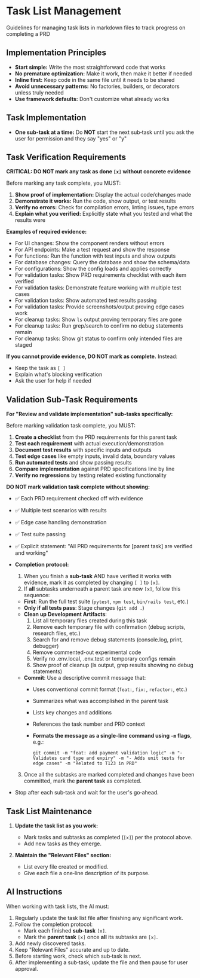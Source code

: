 # Task List Management

Guidelines for managing task lists in markdown files to track progress on completing a PRD

## Implementation Principles
- **Start simple:** Write the most straightforward code that works
- **No premature optimization:** Make it work, then make it better if needed
- **Inline first:** Keep code in the same file until it needs to be shared
- **Avoid unnecessary patterns:** No factories, builders, or decorators unless truly needed
- **Use framework defaults:** Don't customize what already works

## Task Implementation
- **One sub-task at a time:** Do **NOT** start the next sub‑task until you ask the user for permission and they say "yes" or "y"

## Task Verification Requirements
**CRITICAL: DO NOT mark any task as done `[x]` without concrete evidence**

Before marking any task complete, you MUST:
1. **Show proof of implementation:** Display the actual code/changes made
2. **Demonstrate it works:** Run the code, show output, or test results
3. **Verify no errors:** Check for compilation errors, linting issues, type errors
4. **Explain what you verified:** Explicitly state what you tested and what the results were

**Examples of required evidence:**
- For UI changes: Show the component renders without errors
- For API endpoints: Make a test request and show the response
- For functions: Run the function with test inputs and show outputs
- For database changes: Query the database and show the schema/data
- For configurations: Show the config loads and applies correctly
- For validation tasks: Show PRD requirements checklist with each item verified
- For validation tasks: Demonstrate feature working with multiple test cases
- For validation tasks: Show automated test results passing
- For validation tasks: Provide screenshots/output proving edge cases work
- For cleanup tasks: Show `ls` output proving temporary files are gone
- For cleanup tasks: Run grep/search to confirm no debug statements remain
- For cleanup tasks: Show git status to confirm only intended files are staged

**If you cannot provide evidence, DO NOT mark as complete.** Instead:
- Keep the task as `[ ]`
- Explain what's blocking verification
- Ask the user for help if needed

## Validation Sub-Task Requirements
**For "Review and validate implementation" sub-tasks specifically:**

Before marking validation task complete, you MUST:
1. **Create a checklist** from the PRD requirements for this parent task
2. **Test each requirement** with actual execution/demonstration
3. **Document test results** with specific inputs and outputs
4. **Test edge cases** like empty inputs, invalid data, boundary values
5. **Run automated tests** and show passing results
6. **Compare implementation** against PRD specifications line by line
7. **Verify no regressions** by testing related existing functionality

**DO NOT mark validation task complete without showing:**
- ✅ Each PRD requirement checked off with evidence
- ✅ Multiple test scenarios with results
- ✅ Edge case handling demonstration
- ✅ Test suite passing
- ✅ Explicit statement: "All PRD requirements for [parent task] are verified and working"

- **Completion protocol:**
  1. When you finish a **sub‑task** AND have verified it works with evidence, mark it as completed by changing `[ ]` to `[x]`.
  2. If **all** subtasks underneath a parent task are now `[x]`, follow this sequence:
    - **First**: Run the full test suite (`pytest`, `npm test`, `bin/rails test`, etc.)
    - **Only if all tests pass**: Stage changes (`git add .`)
    - **Clean up Development Artifacts**:
      1. List all temporary files created during this task
      2. Remove each temporary file with confirmation (debug scripts, research files, etc.)
      3. Search for and remove debug statements (console.log, print, debugger)
      4. Remove commented-out experimental code
      5. Verify no .env.local, .env.test or temporary configs remain
      6. Show proof of cleanup (ls output, grep results showing no debug statements)
    - **Commit**: Use a descriptive commit message that:
      - Uses conventional commit format (`feat:`, `fix:`, `refactor:`, etc.)
      - Summarizes what was accomplished in the parent task
      - Lists key changes and additions
      - References the task number and PRD context
      - **Formats the message as a single-line command using `-m` flags**, e.g.:

        ```
        git commit -m "feat: add payment validation logic" -m "- Validates card type and expiry" -m "- Adds unit tests for edge cases" -m "Related to T123 in PRD"
        ```
  3. Once all the subtasks are marked completed and changes have been committed, mark the **parent task** as completed.
- Stop after each sub‑task and wait for the user's go‑ahead.

## Task List Maintenance

1. **Update the task list as you work:**
   - Mark tasks and subtasks as completed (`[x]`) per the protocol above.
   - Add new tasks as they emerge.

2. **Maintain the "Relevant Files" section:**
   - List every file created or modified.
   - Give each file a one‑line description of its purpose.

## AI Instructions

When working with task lists, the AI must:

1. Regularly update the task list file after finishing any significant work.
2. Follow the completion protocol:
   - Mark each finished **sub‑task** `[x]`.
   - Mark the **parent task** `[x]` once **all** its subtasks are `[x]`.
3. Add newly discovered tasks.
4. Keep "Relevant Files" accurate and up to date.
5. Before starting work, check which sub‑task is next.
6. After implementing a sub‑task, update the file and then pause for user approval.